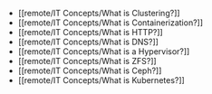 - [[remote/IT Concepts/What is Clustering?]]
- [[remote/IT Concepts/What is Containerization?]]
- [[remote/IT Concepts/What is HTTP?]]
- [[remote/IT Concepts/What is DNS?]]
- [[remote/IT Concepts/What is a Hypervisor?]]
- [[remote/IT Concepts/What is ZFS?]]
- [[remote/IT Concepts/What is Ceph?]]
- [[remote/IT Concepts/What is Kubernetes?]]